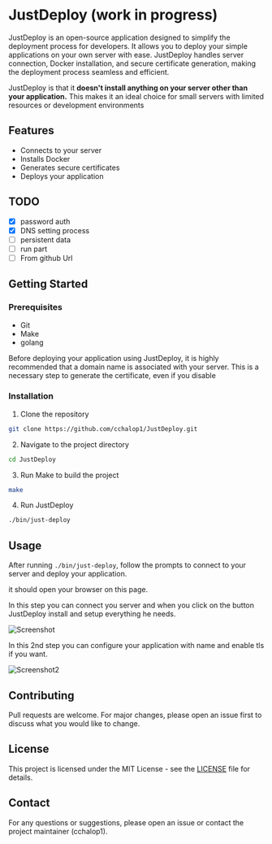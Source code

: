 # JustDeploy (work in progress)

JustDeploy is an open-source application designed to simplify the deployment process for developers. It allows you to deploy your simple applications on your own server with ease. JustDeploy handles server connection, Docker installation, and secure certificate generation, making the deployment process seamless and efficient.

JustDeploy is that it **doesn't install anything on your server other than your application.** This makes it an ideal choice for small servers with limited resources or development environments

## Features

- Connects to your server
- Installs Docker
- Generates secure certificates
- Deploys your application

## TODO

- [x] password auth
- [x] DNS setting process
- [ ] persistent data
- [ ] run part
- [ ] From github Url

## Getting Started

### Prerequisites

- Git
- Make
- golang

Before deploying your application using JustDeploy, it is highly recommended that a domain name is associated with your server. This is a necessary step to generate the certificate, even if you disable

### Installation

1. Clone the repository

```bash
git clone https://github.com/cchalop1/JustDeploy.git
```

2. Navigate to the project directory

```bash
cd JustDeploy
```

3. Run Make to build the project

```bash
make
```

4. Run JustDeploy

```bash
./bin/just-deploy
```

## Usage

After running `./bin/just-deploy`, follow the prompts to connect to your server and deploy your application.

it should open your browser on this page.

In this step you can connect you server and when you click on the button JustDeploy install and setup everything he needs.

![Screenshot](https://raw.githubusercontent.com/cchalop1/JustDeploy/main/images/Screenshot.png)

In this 2nd step you can configure your application with name and enable tls if you want.

![Screenshot2](https://raw.githubusercontent.com/cchalop1/JustDeploy/main/images/Screenshot2.png)

## Contributing

Pull requests are welcome. For major changes, please open an issue first to discuss what you would like to change.

## License

This project is licensed under the MIT License - see the [LICENSE](LICENSE) file for details.

## Contact

For any questions or suggestions, please open an issue or contact the project maintainer (cchalop1).

